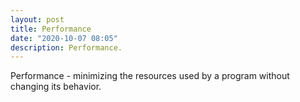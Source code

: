 ```yaml
---
layout: post
title: Performance
date: "2020-10-07 08:05"
description: Performance.
---
```


Performance - minimizing the resources used by a program without changing its behavior.

